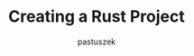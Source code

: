 ---
title: 'Creating a Rust Project'
pubDate: 2020-06-06
description: 'Jakub Pastuszek presents a show-and-tell about creating a Rust project drawn from his experiences writing the asn-db* and asn-tools** crates, delivering a comprehensive overview of Rust in the process.'
author: pastuszek
image:
    src: ''
    alt: ''
video_url: 'https://youtu.be/UFL82-4I6K8?si=6L_Y4iPGp3UZaYM8'
tags: ["Rust", "2020", "Cargo","Project","Repo"]
event_location: 'Online'
slides_url: ''
---